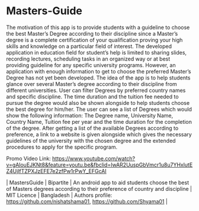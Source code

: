 # Masters-Guide

The motivation of this app is to provide students with a guideline to choose the best Master’s Degree according to their discipline since a Master’s degree is a complete certification of your qualification proving your high skills and knowledge on a particular field of interest. The developed application in education field for student’s help is limited to sharing slides, recording lectures, scheduling tasks in an organized way or at best providing guideline for any specific university programs. However, an application with enough information to get to choose the preferred Master’s Degree has not yet been developed. The idea of the app is to help students glance over several Master’s degree according to their discipline from different universities. User can filter Degrees by preferred country names and specific discipline. The time duration and the tuition fee needed to pursue the degree would also be shown alongside to help students choose the best degree for him/her. The user can see a list of Degrees which would show the following information: The Degree name, University Name, Country Name, Tuition fee per year and the time duration for the completion of the degree. After getting a list of the available Degrees according to preference, a link to a website is given alongside which gives the necessary guidelines of the university with the chosen degree and the extended procedures to apply for the specific program. 

Promo Video Link:
https://www.youtube.com/watch?v=gAlouEJKNt8&feature=youtu.be&fbclid=IwAR2UuspGbVmcr1u8u7YHxlutEZ4UjlfTZPXJzEFE7e2zfPw1rPwY_EFGcAI

| MastersGuide | Bipartite | An android app to aid students choose the best of Masters degrees according to their preference of country and discipline | MIT Licence | Bangladesh | Authors profile: https://github.com/nishatshama01, https://github.com/Shyama01 |
